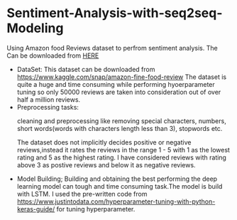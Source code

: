 # Sentiment-Analysis-with-seq2seq-Modeling
Using Amazon food Reviews dataset to perfrom sentiment analysis. The Can be downloaded from <a href="https://www.kaggle.com/snap/amazon-fine-food-reviews">HERE</a>  
<ul>
  <li>DataSet: This dataset can be downloaded from  
               <a href="https://www.kaggle.com/snap/amazon-fine-food-reviews">https://www.kaggle.com/snap/amazon-fine-food-review</a> The dataset is quite a huge and time consuming while performing hyoerparameter tuning so only 50000 reviews are taken into consideration out of over half a million reviews.  
  <li> Preprocessing tasks: <p>cleaning and preprocessing like removing special characters, numbers, short words(words with characters length less than 3), stopwords etc.</P>
    <p>The dataset does not implicitly decides positive or negative reviews,instead it rates the reviews in the range 1 - 5 with 1 as the lowest rating and 5 as the highest rating. I have considered reviews with rating above 3 as postive reviews and below it as negative reviews.</p></li>  
   <li>Model Building; Building and obtaining the best performing the deep learning model can tough and time consuming task.The model is build with LSTM.
  I used the pre-written code  from <a href = "https://www.justintodata.com/hyperparameter-tuning-with-python-keras-guide/">https://www.justintodata.com/hyperparameter-tuning-with-python-keras-guide/</a> for tuning hyperparameter. 
